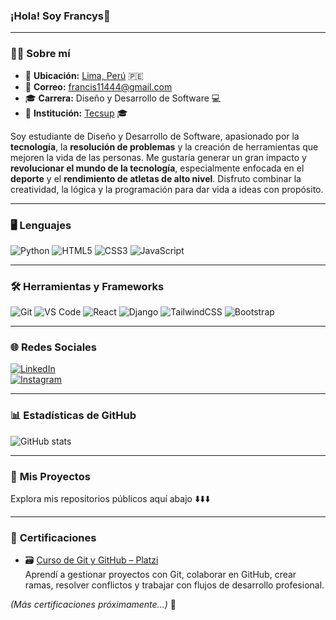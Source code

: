 ### **¡Hola! Soy Francys👋**

---

### 🧑‍💻 **Sobre mí**

- 📍 **Ubicación:** <a href="https://www.google.com/maps/search/Lima,+Peru" target="_blank">Lima, Perú</a> 🇵🇪  
- 📧 **Correo:** [francis11444@gmail.com](mailto:francis11444@gmail.com)  
- 🎓 **Carrera:** Diseño y Desarrollo de Software 💻  
- 🏫 **Institución:** [Tecsup](https://www.tecsup.edu.pe/) 🎓

Soy estudiante de Diseño y Desarrollo de Software, apasionado por la **tecnología**, la **resolución de problemas** y la creación de herramientas que mejoren la vida de las personas. Me gustaría generar un gran impacto y **revolucionar el mundo de la tecnología**, especialmente enfocada en el **deporte** y el **rendimiento de atletas de alto nivel**. Disfruto combinar la creatividad, la lógica y la programación para dar vida a ideas con propósito.

---

### 🖥️ **Lenguajes**
![Python](https://img.shields.io/badge/Python-3776AB?style=for-the-badge&logo=python&logoColor=white)
![HTML5](https://img.shields.io/badge/HTML5-E34F26?style=for-the-badge&logo=html5&logoColor=white)
![CSS3](https://img.shields.io/badge/CSS3-1572B6?style=for-the-badge&logo=css3&logoColor=white)
![JavaScript](https://img.shields.io/badge/JavaScript-F7DF1E?style=for-the-badge&logo=javascript&logoColor=black)

---

### 🛠️ **Herramientas y Frameworks**
![Git](https://img.shields.io/badge/Git-F05032?style=for-the-badge&logo=git&logoColor=white)
![VS Code](https://img.shields.io/badge/VS%20Code-007ACC?style=for-the-badge&logo=visual-studio-code&logoColor=white)
![React](https://img.shields.io/badge/React-61DAFB?style=for-the-badge&logo=react&logoColor=black)
![Django](https://img.shields.io/badge/Django-092E20?style=for-the-badge&logo=django&logoColor=white)
![TailwindCSS](https://img.shields.io/badge/TailwindCSS-06B6D4?style=for-the-badge&logo=tailwind-css&logoColor=white)
![Bootstrap](https://img.shields.io/badge/Bootstrap-7952B3?style=for-the-badge&logo=bootstrap&logoColor=white)

---

### 🌐 **Redes Sociales**

[![LinkedIn](https://img.shields.io/badge/LinkedIn-0077B5?style=for-the-badge&logo=linkedin&logoColor=white)](https://www.linkedin.com/in/francis-gabriel-adriano-pomasoncco-martinez-365b92213/)  
[![Instagram](https://img.shields.io/badge/Instagram-E4405F?style=for-the-badge&logo=instagram&logoColor=white)](https://www.instagram.com/ifrancyspm/)

---

### 📊 **Estadísticas de GitHub**

![GitHub stats](https://readme-stats-git-dependabot-npmandyarne-eddee2-jsncars-projects.vercel.app/api?username=Francys999&show_icons=true&hide_rank=true&custom_title=Francys999&theme=radical)

---

### 📂 **Mis Proyectos**

Explora mis repositorios públicos aquí abajo ⬇️⬇️⬇️

---

### 📜 **Certificaciones**

- 🗃️ [Curso de Git y GitHub – Platzi](https://platzi.com/p/francis.pomasoncco/curso/11059-course/diploma/detalle/)  
  Aprendí a gestionar proyectos con Git, colaborar en GitHub, crear ramas, resolver conflictos y trabajar con flujos de desarrollo profesional.

*(Más certificaciones próximamente...)* 🏅
